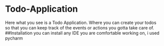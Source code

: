 # Todo-Application
Here what you see is a Todo Application. Where you can create your todos so that you can keep track of the events or actions you gotta take care of.
##Installation
you can install any IDE you are comfortable working on, i used pycharm 
